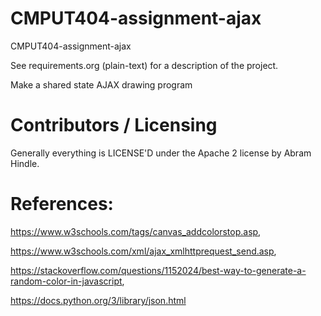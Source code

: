 CMPUT404-assignment-ajax
==============================

CMPUT404-assignment-ajax

See requirements.org (plain-text) for a description of the project.

Make a shared state AJAX drawing program

Contributors / Licensing
========================

Generally everything is LICENSE'D under the Apache 2 license by Abram Hindle.

References:
========================
https://www.w3schools.com/tags/canvas_addcolorstop.asp,

https://www.w3schools.com/xml/ajax_xmlhttprequest_send.asp,

https://stackoverflow.com/questions/1152024/best-way-to-generate-a-random-color-in-javascript,

https://docs.python.org/3/library/json.html


